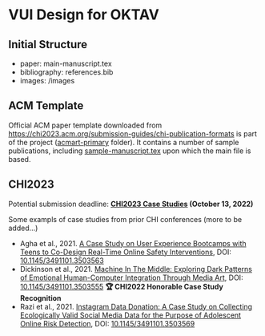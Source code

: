 # VUI Design for OKTAV

## Initial Structure

- paper: main-manuscript.tex
- bibliography: references.bib
- images: /images

## ACM Template

Official ACM paper template downloaded from https://chi2023.acm.org/submission-guides/chi-publication-formats is part of the project ([acmart-primary](acmart-primary) folder). It contains a number of sample publications, including [sample-manuscript.tex](acmart-primary/samples/sample-manuscript.tex) upon which the main file is based.

## CHI2023

Potential submission deadline: **[CHI2023 Case Studies](https://chi2023.acm.org/for-authors/case-studies) (October 13, 2022)**

Some exampls of case studies from prior CHI conferences (more to be added...)

- Agha et al., 2021. [A Case Study on User Experience Bootcamps with Teens to Co-Design Real-Time Online Safety Interventions](casestudy-samples/2022-Agha%20et%20al.pdf), DOI: [10.1145/3491101.3503563](https://doi.org/10.1145/3491101.3503563)
- Dickinson et al., 2021. [Machine In The Middle: Exploring Dark Patterns of Emotional Human-Computer Integration Through Media Art](casestudy-samples/2022-Dickinson%20et%20al.pdf), DOI: [10.1145/3491101.3503555](https://doi.org/10.1145/3491101.3503555) **🏆 CHI2022 Honorable Case Study Recognition**
- Razi et al., 2021. [Instagram Data Donation: A Case Study on Collecting Ecologically Valid Social Media Data for the Purpose of Adolescent Online Risk Detection](casestudy-samples/2022-Razi%20et%20al.pdf), DOI: [10.1145/3491101.3503569](https://doi.org/10.1145/3491101.3503569)
